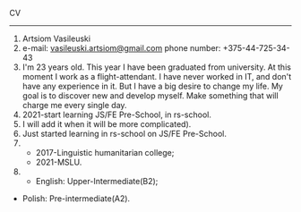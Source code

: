 CV
***
1. Artsiom Vasileuski
2. e-mail: vasileuski.artsiom@gmail.com
   phone number: +375-44-725-34-43
3. I'm 23 years old. This year I have been graduated from university. At this moment I work as a flight-attendant.  I have never worked in IT, and don't have any experience in it. But I have a big desire to change my life. My goal is to discover new and develop myself. Make something that will charge me every single day.
4. 2021-start learning JS/FE Pre-School, in rs-school.
5. I will add it when it will be more complicated).
6. Just started learning in rs-school on JS/FE Pre-School.
7. - 2017-Linguistic humanitarian college; 
   - 2021-MSLU.
8. - English: Upper-Intermediate(B2);
- Polish: Pre-intermediate(A2).


